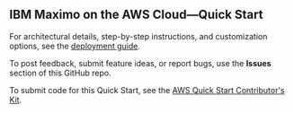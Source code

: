 ## IBM Maximo on the AWS Cloud—Quick Start

For architectural details, step-by-step instructions, and customization options, see the [deployment guide](https://aws-quickstart.github.io/quickstart-ibm-maximo/).

To post feedback, submit feature ideas, or report bugs, use the **Issues** section of this GitHub repo. 

To submit code for this Quick Start, see the [AWS Quick Start Contributor's Kit](https://aws-quickstart.github.io/).
